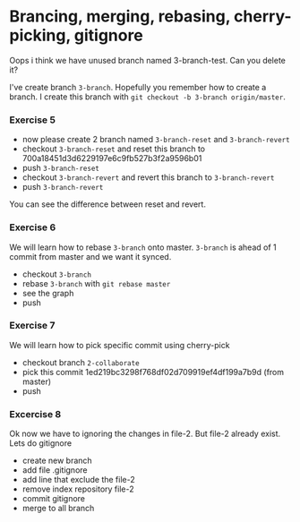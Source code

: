 Brancing, merging, rebasing, cherry-picking, gitignore
======================================================

Oops i think we have unused branch named 3-branch-test. Can you delete it?

I've create branch `3-branch`. Hopefully you remember how to create a branch. I create this branch with `git checkout -b 3-branch origin/master`. 

### Exercise 5 
* now please create 2 branch named `3-branch-reset` and `3-branch-revert`
* checkout `3-branch-reset` and reset this branch to 700a18451d3d6229197e6c9fb527b3f2a9596b01
* push `3-branch-reset`
* checkout `3-branch-revert` and revert this branch to `3-branch-revert`
* push `3-branch-revert`

You can see the difference between reset and revert.

### Exercise 6
We will learn how to rebase `3-branch` onto master. `3-branch` is ahead of 1 commit from master and we want it synced.
* checkout `3-branch`
* rebase `3-branch` with `git rebase master`
* see the graph
* push

### Exercise 7
We will learn how to pick specific commit using cherry-pick
* checkout branch `2-collaborate`
* pick this commit 1ed219bc3298f768df02d709919ef4df199a7b9d (from master)
* push

### Excercise 8
Ok now we have to ignoring the changes in file-2. But file-2 already exist. Lets do gitignore
* create new branch
* add file .gitignore
* add line that exclude the file-2
* remove index repository file-2
* commit gitignore
* merge to all branch


